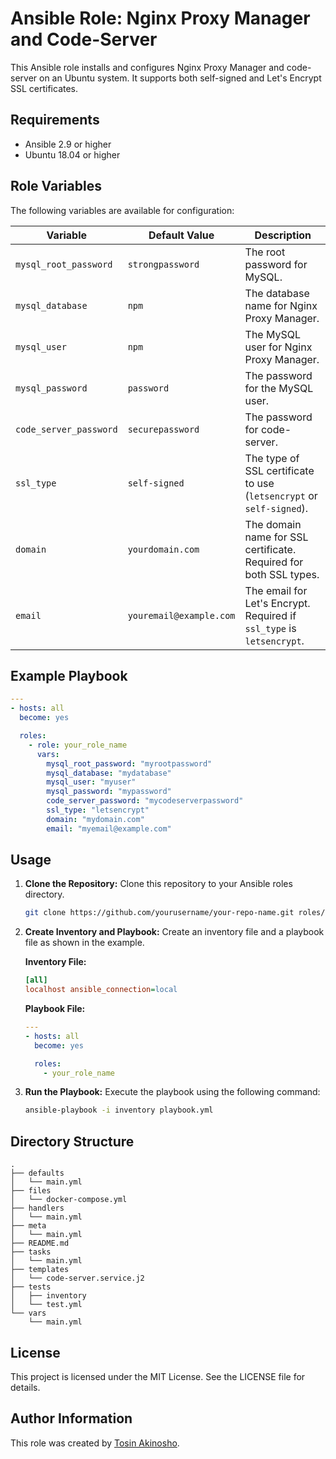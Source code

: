 # Ansible Role: Nginx Proxy Manager and Code-Server

This Ansible role installs and configures Nginx Proxy Manager and code-server on an Ubuntu system. It supports both self-signed and Let's Encrypt SSL certificates.

## Requirements

- Ansible 2.9 or higher
- Ubuntu 18.04 or higher

## Role Variables

The following variables are available for configuration:

| Variable              | Default Value       | Description                                                |
|-----------------------|---------------------|------------------------------------------------------------|
| `mysql_root_password` | `strongpassword`    | The root password for MySQL.                               |
| `mysql_database`      | `npm`               | The database name for Nginx Proxy Manager.                 |
| `mysql_user`          | `npm`               | The MySQL user for Nginx Proxy Manager.                    |
| `mysql_password`      | `password`          | The password for the MySQL user.                           |
| `code_server_password`| `securepassword`    | The password for code-server.                              |
| `ssl_type`            | `self-signed`       | The type of SSL certificate to use (`letsencrypt` or `self-signed`). |
| `domain`              | `yourdomain.com`    | The domain name for SSL certificate. Required for both SSL types. |
| `email`               | `youremail@example.com` | The email for Let's Encrypt. Required if `ssl_type` is `letsencrypt`. |

## Example Playbook

```yaml
---
- hosts: all
  become: yes

  roles:
    - role: your_role_name
      vars:
        mysql_root_password: "myrootpassword"
        mysql_database: "mydatabase"
        mysql_user: "myuser"
        mysql_password: "mypassword"
        code_server_password: "mycodeserverpassword"
        ssl_type: "letsencrypt"
        domain: "mydomain.com"
        email: "myemail@example.com"
```

## Usage

1. **Clone the Repository:**
   Clone this repository to your Ansible roles directory.

   ```bash
   git clone https://github.com/yourusername/your-repo-name.git roles/your_role_name
   ```

2. **Create Inventory and Playbook:**
   Create an inventory file and a playbook file as shown in the example.

   **Inventory File:**
   ```ini
   [all]
   localhost ansible_connection=local
   ```

   **Playbook File:**
   ```yaml
   ---
   - hosts: all
     become: yes

     roles:
       - your_role_name
   ```

3. **Run the Playbook:**
   Execute the playbook using the following command:

   ```bash
   ansible-playbook -i inventory playbook.yml
   ```

## Directory Structure

```
.
├── defaults
│   └── main.yml
├── files
│   └── docker-compose.yml
├── handlers
│   └── main.yml
├── meta
│   └── main.yml
├── README.md
├── tasks
│   └── main.yml
├── templates
│   └── code-server.service.j2
├── tests
│   ├── inventory
│   └── test.yml
└── vars
    └── main.yml
```

## License

This project is licensed under the MIT License. See the LICENSE file for details.

## Author Information

This role was created by [Tosin Akinosho](https://github.com/tosin2013).